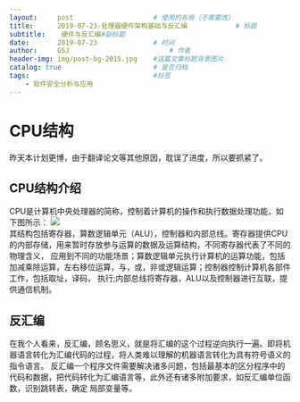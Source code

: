 ```yaml
---
layout:     post   				    # 使用的布局（不需要改）
title:      2019-07-23-处理器硬件架构基础与反汇编			# 标题 
subtitle:    硬件与反汇编#副标题
date:       2019-07-23 				# 时间
author:     GSJ 						# 作者
header-img: img/post-bg-2015.jpg 	#这篇文章标题背景图片
catalog: true 						# 是否归档
tags:								#标签
    - 软件安全分析与应用
---
```


# CPU结构 <br>
昨天本计划更博，由于翻译论文等其他原因，耽误了进度，所以要抓紧了。 <br>
## CPU结构介绍 <br>
CPU是计算机中央处理器的简称，控制着计算机的操作和执行数据处理功能，如下图所示：
![](https://timgsa.baidu.com/timg?image&quality=80&size=b9999_10000&sec=1564449016&di=7b4492dbd305cb7e6b0e94b6b6be139f&imgtype=jpg&er=1&src=http%3A%2F%2Fdesign.eccn.com%2Fuploads%2Farticle%2F201110%2F20111020102919426.gif)<br>
其结构包括寄存器，算数逻辑单元（ALU），控制器和内部总线。寄存器提供CPU的内部存储，用来暂时存放参与运算的数据及运算结构，不同寄存器代表了不同的物理含义，
应用到不同的功能场景；算数逻辑单元执行计算机的运算功能，包括加减乘除运算，左右移位运算，与，或，非或逻辑运算；控制器控制计算机各部件工作，包括取址，译码，
执行;内部总线将寄存器，ALU以及控制器进行互联，提供通信机制。
## 反汇编 <br>
在我个人看来，反汇编，顾名思义，就是将汇编的这个过程逆向执行一遍。即将机器语言转化为汇编代码的过程，将人类难以理解的机器语言转化为具有符号语义的指令语言。
反汇编一个程序文件需要解决诸多问题，包括最基本的区分程序中的代码和数据，把代码转化为汇编语言等，此外还有诸多附加要求，如反汇编单位函数，识别跳转表，确定
局部变量等。
